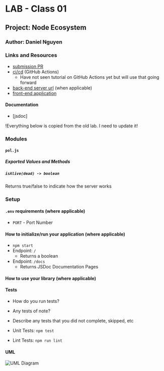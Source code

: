 # LAB - Class 01

## Project: Node Ecosystem

### Author: Daniel Nguyen

### Links and Resources

- [submission PR]()
- [ci/cd](http://xyz.com) (GitHub Actions)
  - Have not seen tutorial on GitHub Actions yet but will use that going forward
- [back-end server url](http://xyz.com) (when applicable)
- [front-end application](NA)

#### Documentation
- [jsdoc]

!Everything below is copied from the old lab. I need to update it!

### Modules
#### `pol.js`
##### Exported Values and Methods

##### `isAlive(dead) -> boolean`
Returns true/false to indicate how the server works

### Setup

#### `.env` requirements (where applicable)
- `PORT` - Port Number

#### How to initialize/run your application (where applicable)

- `npm start`
- Endpoint: `/`
  - Returns a boolean
- Endpoint: `/docs`
  - Returns JSDoc Documentation Pages

#### How to use your library (where applicable)

#### Tests

- How do you run tests?
- Any tests of note?
- Describe any tests that you did not complete, skipped, etc 

- Unit Tests: `npm test`
- Lint Tests: `npm run lint`

#### UML

![UML Diagram](lab-00-UML.png)
